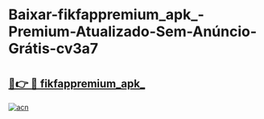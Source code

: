 # Baixar-fikfappremium_apk_-Premium-Atualizado-Sem-Anúncio-Grátis-cv3a7

# <h2><a href="https://410vso.esa.edu.pl?src=fikfappremium_apk_&ref=cv3a7">🔗👉 🔴 fikfappremium_apk_</a></h2>

[![acn](https://github.com/user-attachments/assets/0f9c940e-d8b0-45ae-aac7-cd30a18b3e1c)](https://410vso.esa.edu.pl?src=fikfappremium_apk_&ref=cv3a7)

